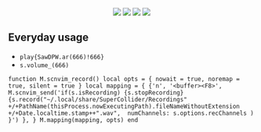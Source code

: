 <p align="center">
<img src="https://img.shields.io/badge/sclang%203.11.1-SuperCollider-orange?style=for-the-badge"/>
<img src="https://img.shields.io/badge/neovim-scnvim-orange?style=for-the-badge&logo=neovim"/>
<img src="https://img.shields.io/badge/lua-slowly%20learning-orange?style=for-the-badge&logo=lua"/>
<img src="https://img.shields.io/badge/rust-on%20arm-orange?style=for-the-badge&logo=rust"/>

## Everyday usage

* `play{SawDPW.ar(666)!666}`
* `s.volume_(666)`

`
function M.scnvim_record()
	local opts = { nowait = true, noremap = true, silent = true }
	local mapping = {
		{'n', '<buffer><F8>', M.scnvim_send('if(s.isRecording)
			{s.stopRecording}
			{s.record("~/.local/share/SuperCollider/Recordings"
				+/+PathName(thisProcess.nowExecutingPath).fileNameWithoutExtension
				+/+Date.localtime.stamp++".wav", 
				numChannels: s.options.recChannels
				)
			}')
		},
	}
M.mapping(mapping, opts)
end
`
